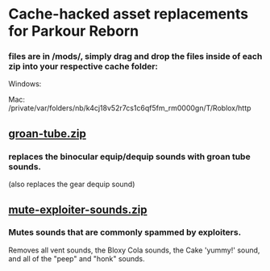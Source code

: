 # Cache-hacked asset replacements for Parkour Reborn

### files are in /mods/, simply drag and drop the files inside of each zip into your respective cache folder:
Windows: 

Mac: /private/var/folders/nb/k4cj18v52r7cs1c6qf5fm_rm0000gn/T/Roblox/http

## [groan-tube.zip](https://github.com/Rattticus/reborn-mods/blob/main/mods/groan-tube.zip)
### replaces the binocular equip/dequip sounds with groan tube sounds.
(also replaces the gear dequip sound)

## [mute-exploiter-sounds.zip](https://github.com/Rattticus/reborn-mods/blob/main/mods/mute-exploiter-sounds.zip)
### Mutes sounds that are commonly spammed by exploiters.
Removes all vent sounds, the Bloxy Cola sounds, the Cake 'yummy!' sound, and all of the "peep" and "honk" sounds.

